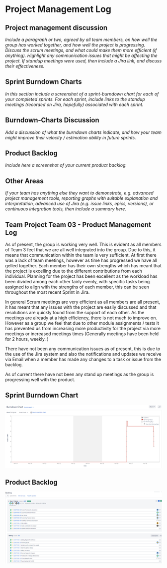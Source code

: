 # Project Management Log

## Project management discussion

*Include a paragraph or two, agreed by all team members, on how well the group has worked together, and how well the project is progressing.*
*Discuss the scrum meetings, and what could make them more efficient (if anything).*
*Highlight any communication issues that might be affecting the project.*
*If standup meetings were used, then include a Jira link, and discuss their effectiveness.*

## Sprint Burndown Charts

*In this section include a screenshot of a sprint-burndown chart for each of your completed sprints.*
*For each sprint, include links to the standup meetings (recorded on Jira, hopefully) associated with each sprint.*

## Burndown-Charts Discussion
*Add a discussion of what the burndown charts indicate, and how your team might improve their velocity / estimation ability in future sprints.*

## Product Backlog
*Include here a screenshot of your current product backlog.*

## Other Areas
*If your team has anything else they want to demonstrate, e.g. advanced project management tools, reporting graphs with suitable explanation and interpretation, advanced use of Jira (e.g. issue links, epics, versions), or continuous integration tools, then include a summary here.*

## Team Project Team 03 - Product Management Log

As of present, the group is working very well. This is evident as all members of Team 3 feel that we are all well integrated into the group. Due to this, it means that communication within the team is very sufficient. At first there was a lack of team meetings, however as time has progressed we have all gelled together. Each member has their own strengths which has meant that the project is excelling due to the different contributions from each individual. Planning for the project has been excellent as the workload has been divided among each other fairly evenly, with specific tasks being assigned to align with the strengths of each member, this can be seen throughout the most recent Sprint in Jira. 

In general Scrum meetings are very efficient as all members are all present, it has meant that any issues with the project are easily discussed and that resolutions are quickly found from the support of each other. As the meetings are already at a high efficiency, there is not much to improve on. However as a group we feel that due to other module assignments / tests it has prevented us from increasing more productivity for the project via more meetings or increased meetings times (Generally meetings have been held for 2 hours, weekly. )

There have not been any communication issues as of present, this is due to the use of the Jira system and also the notifications and updates we receive via Email when a member has made any changes to a task or issue from the backlog. 

As of current there have not been any stand up meetings as the group is progressing well with the product. 

## Sprint Burndown Chart

![Alt Text](MVP/Screenshots/SprintBurndown.png)

## Product Backlog

![Alt Text](MVP/Screenshots/ProductBacklog.png)
